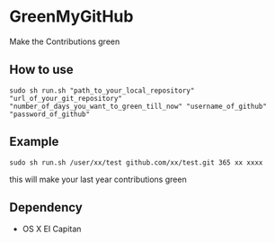 # GreenMyGitHub
Make the Contributions green

## How to use
 
``` shell
sudo sh run.sh "path_to_your_local_repository" "url_of_your_git_repository" "number_of_days_you_want_to_green_till_now" "username_of_github" "password_of_github"
```

## Example

``` shell
sudo sh run.sh /user/xx/test github.com/xx/test.git 365 xx xxxx
```
this will make your last year contributions green

## Dependency
* OS X EI Capitan

